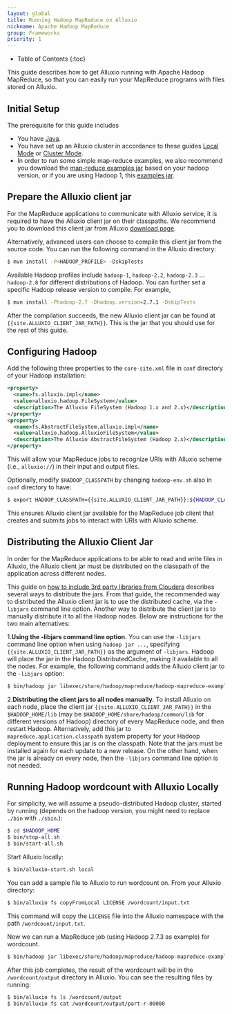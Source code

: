 ```yaml
---
layout: global
title: Running Hadoop MapReduce on Alluxio
nickname: Apache Hadoop MapReduce
group: Frameworks
priority: 1
---
```


* Table of Contents
{:toc}

This guide describes how to get Alluxio running with Apache Hadoop MapReduce, so that you can
easily run your MapReduce programs with files stored on Alluxio.

## Initial Setup

The prerequisite for this guide includes

- You have [Java](Java-Setup.html).
- You have set up an Alluxio cluster in accordance to these guides
[Local Mode](Running-Alluxio-Locally.html) or [Cluster Mode](Running-Alluxio-on-a-Cluster.html).
- In order to run some simple map-reduce examples, we also recommend you download the
[map-reduce examples jar](http://mvnrepository.com/artifact/org.apache.hadoop/hadoop-mapreduce-examples)
based on your hadoop version, or if you are using Hadoop 1, this
[examples jar](http://mvnrepository.com/artifact/org.apache.hadoop/hadoop-examples/1.2.1).

## Prepare the Alluxio client jar

For the MapReduce applications to communicate with Alluxio service, it is required to have the
Alluxio client jar on their classpaths. We recommend you to download this client jar from
Alluxio [download page](http://www.alluxio.org/download).

Alternatively, advanced users can choose to compile this client jar from the source code.
You can run the following command in the Alluxio directory:

```bash
$ mvn install -P<HADOOP_PROFILE> -DskipTests
```

Available Hadoop profiles include `hadoop-1`, `hadoop-2.2`, `hadoop-2.3` ... `hadoop-2.8` for
different distributions of Hadoop. You can further set a specific Hadoop release version to
compile. For example,

```bash
$ mvn install -Phadoop-2.7 -Dhadoop.version=2.7.1 -DskipTests
```

After the compilation succeeds, the new Alluxio client jar can be found at
`{{site.ALLUXIO_CLIENT_JAR_PATH}}`. This is the jar that you should use for the rest of this guide.

## Configuring Hadoop

Add the following three properties to the `core-site.xml` file in `conf` directory of your Hadoop
installation:

```xml
<property>
  <name>fs.alluxio.impl</name>
  <value>alluxio.hadoop.FileSystem</value>
  <description>The Alluxio FileSystem (Hadoop 1.x and 2.x)</description>
</property>
<property>
  <name>fs.AbstractFileSystem.alluxio.impl</name>
  <value>alluxio.hadoop.AlluxioFileSystem</value>
  <description>The Alluxio AbstractFileSystem (Hadoop 2.x)</description>
</property>
```

This will allow your MapReduce jobs to recognize URIs with Alluxio scheme (i.e., `alluxio://`) in
their input and output files.

Optionally, modify `$HADOOP_CLASSPATH` by changing `hadoop-env.sh` also in `conf` directory to
have:

```bash
$ export HADOOP_CLASSPATH={{site.ALLUXIO_CLIENT_JAR_PATH}}:${HADOOP_CLASSPATH}
```

This ensures Alluxio client jar available for the MapReduce job client that creates and submits
jobs to interact with URIs with Alluxio scheme.


## Distributing the Alluxio Client Jar

In order for the MapReduce applications to be able to read and write files in Alluxio, the Alluxio client jar
must be distributed on the classpath of the application across different nodes.

This guide on
[how to include 3rd party libraries from Cloudera](http://blog.cloudera.com/blog/2011/01/how-to-include-third-party-libraries-in-your-map-reduce-job/)
describes several ways to distribute the jars. From that guide, the recommended way to distributed
the Alluxio client jar is to use the distributed cache, via the `-libjars` command line option.
Another way to distribute the client jar is to manually distribute it to all the Hadoop nodes.
Below are instructions for the two main alternatives:

1.**Using the -libjars command line option.**
You can use the `-libjars` command line option when using `hadoop jar ...`,
specifying `{{site.ALLUXIO_CLIENT_JAR_PATH}}`
as the argument of `-libjars`. Hadoop will place the jar in the Hadoop DistributedCache, making it
available to all the nodes. For example, the following command adds the Alluxio client jar to the
`-libjars` option:

```bash
$ bin/hadoop jar libexec/share/hadoop/mapreduce/hadoop-mapreduce-examples-2.7.3.jar wordcount -libjars {{site.ALLUXIO_CLIENT_JAR_PATH}} <INPUT FILES> <OUTPUT DIRECTORY>
```

2.**Distributing the client jars to all nodes manually.**
To install Alluxio on each node, place the client jar
`{{site.ALLUXIO_CLIENT_JAR_PATH}}` in the `$HADOOP_HOME/lib`
(may be `$HADOOP_HOME/share/hadoop/common/lib` for different versions of Hadoop) directory of every
MapReduce node, and then restart Hadoop. Alternatively, add this jar to
`mapreduce.application.classpath` system property for your Hadoop deployment
to ensure this jar is on the classpath.
Note that the jars must be installed again for each update to a new release. On the other hand,
when the jar is already on every node, then the `-libjars` command line option is not needed.

## Running Hadoop wordcount with Alluxio Locally

For simplicity, we will assume a pseudo-distributed Hadoop cluster, started by running (depends on
the hadoop version, you might need to replace `./bin` with `./sbin`.):

```bash
$ cd $HADOOP_HOME
$ bin/stop-all.sh
$ bin/start-all.sh
```

Start Alluxio locally:

```bash
$ bin/alluxio-start.sh local
```

You can add a sample file to Alluxio to run wordcount on. From your Alluxio directory:

```bash
$ bin/alluxio fs copyFromLocal LICENSE /wordcount/input.txt
```

This command will copy the `LICENSE` file into the Alluxio namespace with the path
`/wordcount/input.txt`.

Now we can run a MapReduce job (using Hadoop 2.7.3 as example) for wordcount.

```bash
$ bin/hadoop jar libexec/share/hadoop/mapreduce/hadoop-mapreduce-examples-2.7.3.jar wordcount -libjars {{site.ALLUXIO_CLIENT_JAR_PATH}} alluxio://localhost:19998/wordcount/input.txt alluxio://localhost:19998/wordcount/output
```

After this job completes, the result of the wordcount will be in the `/wordcount/output` directory
in Alluxio. You can see the resulting files by running:

```bash
$ bin/alluxio fs ls /wordcount/output
$ bin/alluxio fs cat /wordcount/output/part-r-00000
```
